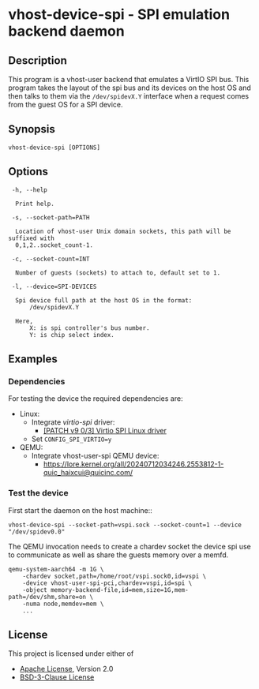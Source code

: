 # vhost-device-spi - SPI emulation backend daemon

## Description
This program is a vhost-user backend that emulates a VirtIO SPI bus.
This program takes the layout of the spi bus and its devices on the host
OS and then talks to them via the `/dev/spidevX.Y` interface when a request
comes from the guest OS for a SPI device.

## Synopsis

```shell
vhost-device-spi [OPTIONS]
```

## Options
```text
 -h, --help

  Print help.

 -s, --socket-path=PATH

  Location of vhost-user Unix domain sockets, this path will be suffixed with
  0,1,2..socket_count-1.

 -c, --socket-count=INT

  Number of guests (sockets) to attach to, default set to 1.

 -l, --device=SPI-DEVICES

  Spi device full path at the host OS in the format:
      /dev/spidevX.Y

  Here,
      X: is spi controller's bus number.
      Y: is chip select index.
```

## Examples

### Dependencies
For testing the device the required dependencies are:
- Linux:
    - Integrate *virtio-spi* driver:
        - [[PATCH v9 0/3] Virtio SPI Linux driver](https://lore.kernel.org/all/20250828093451.2401448-1-quic_haixcui@quicinc.com/)
    - Set `CONFIG_SPI_VIRTIO=y`
- QEMU:
    - Integrate vhost-user-spi QEMU device:
        - https://lore.kernel.org/all/20240712034246.2553812-1-quic_haixcui@quicinc.com/

### Test the device
First start the daemon on the host machine::

```console
vhost-device-spi --socket-path=vspi.sock --socket-count=1 --device "/dev/spidev0.0"
```

The QEMU invocation needs to create a chardev socket the device spi
use to communicate as well as share the guests memory over a memfd.

```console
qemu-system-aarch64 -m 1G \
    -chardev socket,path=/home/root/vspi.sock0,id=vspi \
    -device vhost-user-spi-pci,chardev=vspi,id=spi \
    -object memory-backend-file,id=mem,size=1G,mem-path=/dev/shm,share=on \
    -numa node,memdev=mem \
    ...
```

## License

This project is licensed under either of

- [Apache License](http://www.apache.org/licenses/LICENSE-2.0), Version 2.0
- [BSD-3-Clause License](https://opensource.org/licenses/BSD-3-Clause)
